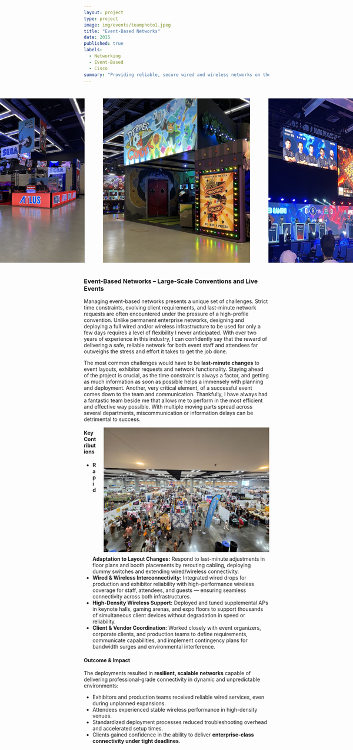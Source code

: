 ```yaml
---
layout: project
type: project
image: img/events/teamphoto1.jpeg
title: "Event-Based Networks"
date: 2015
published: true
labels:
  - Networking
  - Event-Based
  - Cisco
summary: "Providing reliable, secure wired and wireless networks on the fly."
---
```


<div style="display: flex; justify-content: center; gap: 50px; margin: 40px 0;">
  <img src="../img/events/PAXWest2.jpeg" class="img-thumbnail" style="width: 400px; height: auto;">
  <img src="../img/events/PAXWest1.jpeg" class="img-thumbnail" style="width: 400px; height: auto;">
  <img src="../img/events/PAXWest.jpeg" class="img-thumbnail" style="width: 400px; height: auto;">
</div>

### Event-Based Networks – Large-Scale Conventions and Live Events

Managing event-based networks presents a unique set of challenges. Strict time constraints, evolving client requirements, and last-minute network requests are often encountered under the pressure of a high-profile convention. Unlike permanent enterprise networks, designing and deploying a full wired and/or wireless infrastructure to be used for only a few days requires a level of flexibility I never anticipated. With over two years of experience in this industry, I can confidently say that the reward of delivering a safe, reliable network for both event staff and attendees far outweighs the stress and effort it takes to get the job done.

The most common challenges would have to be **last-minute changes** to event layouts, exhibitor requests and network functionality. Staying ahead of the project is crucial, as the time constraint is always a factor, and getting as much information as soon as possible helps a immensely with planning and deployment. Another, very critical element, of a successful event comes down to the team and communication. Thankfully, I have always had a fantastic team beside me that allows me to perform in the most efficient and effective way possible. With multiple moving parts spread across several  departments, miscommunication or information delays can be detrimental to success.

<img src="../img/events/mih.jpeg"  
     alt="Event Networking Deployment"  
     width="450"  
     style="float: right; margin: 0 0 10px 20px;">

#### Key Contributions
- **Rapid Adaptation to Layout Changes:** Respond to last-minute adjustments in floor plans and booth placements by rerouting cabling, deploying dummy switches and extending wired/wireless connectivity.  
- **Wired & Wireless Interconnectivity:** Integrated wired drops for production and exhibitor reliability with high-performance wireless coverage for staff, attendees, and guests — ensuring seamless connectivity across both infrastructures.  
- **High-Density Wireless Support:** Deployed and tuned supplemental APs in keynote halls, gaming arenas, and expo floors to support thousands of simultaneous client devices without degradation in speed or reliability.  
- **Client & Vendor Coordination:** Worked closely with event organizers, corporate clients, and production teams to define requirements, communicate capabilities, and implement contingency plans for bandwidth surges and environmental interference.  

#### Outcome & Impact
The deployments resulted in **resilient, scalable networks** capable of delivering professional-grade connectivity in dynamic and unpredictable environments:

- Exhibitors and production teams received reliable wired services, even during unplanned expansions.  
- Attendees experienced stable wireless performance in high-density venues.  
- Standardized deployment processes reduced troubleshooting overhead and accelerated setup times.  
- Clients gained confidence in the ability to deliver **enterprise-class connectivity under tight deadlines**.  
